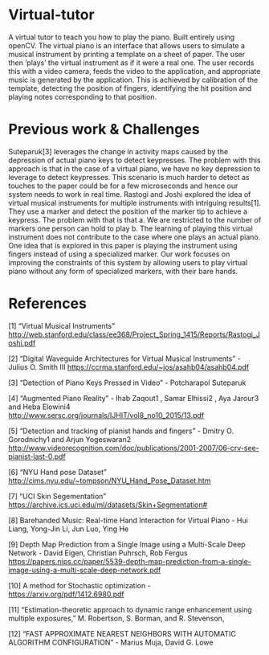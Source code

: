 # Virtual-tutor
A virtual tutor to teach you how to play the piano. Built entirely using openCV. The virtual piano is an interface that allows users to simulate a musical instrument by printing a template on a sheet of paper. The user then ’plays’ the virtual instrument as if it were a real one. The user records this with a video camera, feeds the video to the application, and appropriate music is generated by the application. This is achieved by calibration of the template, detecting the position of fingers, identifying the hit position and playing notes corresponding to that position.


# Previous work & Challenges


Suteparuk[3] leverages the change in activity maps caused by the depression of actual piano keys to detect keypresses. The problem with this approach is that in the case of a virtual piano, we have no key depression to leverage to detect keypresses. This scenario is much harder to detect as touches to the paper could be for a few microseconds and hence our system needs to work in real time.   Rastogi and Joshi explored the idea of virtual musical instruments for multiple instruments with intriguing results[1]. They use a marker and detect the position of the marker tip to achieve a keypress. The problem with that is that a. We are restricted to the number of markers one person can hold to play b. The learning of playing this virtual instrument does not contribute to the case where one plays an actual piano. One idea that is explored in this paper is playing the instrument using fingers instead of using a specialized marker. Our work focuses on improving the constraints of this system by allowing users to play virtual piano without any form of specialized markers, with their bare hands. 

# References


[1] “Virtual Musical Instruments” http://web.stanford.edu/class/ee368/Project_Spring_1415/Reports/Rastogi_Joshi.pdf


[2] “Digital Waveguide Architectures for Virtual Musical Instruments”  - Julius O. Smith III https://ccrma.stanford.edu/~jos/asahb04/asahb04.pdf 


[3]  “Detection of Piano Keys Pressed in Video” - Potcharapol Suteparuk


[4] “Augmented Piano Reality” -  Ihab Zaqout1 , Samar Elhissi2 , Aya Jarour3 and Heba Elowini4 http://www.sersc.org/journals/IJHIT/vol8_no10_2015/13.pdf


[5]  “Detection and tracking of pianist hands and fingers” - Dmitry O. Gorodnichy1 and Arjun Yogeswaran2  http://www.videorecognition.com/doc/publications/2001-2007/06-crv-see-pianist-last-0.pdf 


[6] “NYU Hand pose Dataset” http://cims.nyu.edu/~tompson/NYU_Hand_Pose_Dataset.htm 


[7]  “UCI Skin Segementation”
 https://archive.ics.uci.edu/ml/datasets/Skin+Segmentation# 


[8] Barehanded Music: Real-time Hand Interaction for Virtual Piano - Hui Liang, Yong-Jin Li, Jun Luo, Ying He


[9] Depth Map Prediction from a Single Image using a Multi-Scale Deep Network - David Eigen, Christian Puhrsch, Rob Fergus https://papers.nips.cc/paper/5539-depth-map-prediction-from-a-single-image-using-a-multi-scale-deep-network.pdf


[10] A method for Stochastic optimization - https://arxiv.org/pdf/1412.6980.pdf


[11] “Estimation-theoretic approach to dynamic range enhancement using multiple exposures,”  M. Robertson, S. Borman, and R. Stevenson, 


[12] “FAST APPROXIMATE NEAREST NEIGHBORS WITH AUTOMATIC ALGORITHM CONFIGURATION” - Marius Muja, David G. Lowe 



